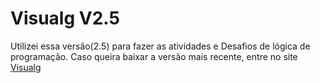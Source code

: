 # Visualg V2.5
Utilizei essa versão(2.5) para fazer as atividades e Desafios de lógica de programação. Caso queira baixar a versão mais recente, entre no site [Visualg]("https://visualg3.com.br/baixar-o-visualg3-0/")

